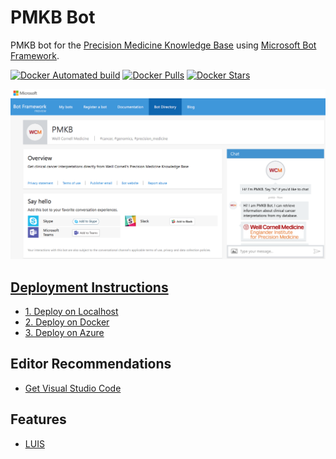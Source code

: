 # PMKB Bot

PMKB bot for the [Precision Medicine Knowledge Base](https://pmkb.weill.cornell.edu) using [Microsoft Bot Framework](https://dev.botframework.com/).

[![Docker Automated build](https://img.shields.io/docker/automated/jrottenberg/ffmpeg.svg)](https://hub.docker.com/r/elementolab/pmkb-hackfest/) [![Docker Pulls](https://img.shields.io/docker/pulls/elementolab/pmkb-hackfest.svg)](https://hub.docker.com/r/elementolab/pmkb-hacfest/) [![Docker Stars](https://img.shields.io/docker/stars/elementolab/pmkb-hackfest.svg)](https://hub.docker.com/r/elementolab/pmkb-hackfest/)

![PMKB Bot](/docs/images/PMKB_bot.png)

## [Deployment Instructions](docs/deployment_instructions.md)

- [1. Deploy on Localhost](docs/deployment_instructions.md#1-deploy-on-localhost)
- [2. Deploy on Docker](docs/deployment_instructions.md#2-deploy-using-docker)
- [3. Deploy on Azure](docs/deployment_instructions.md#3-deploy-to-azure)

## Editor Recommendations

- [Get Visual Studio Code](https://code.visualstudio.com/Download)

## Features

- [LUIS](https://luis.ai)